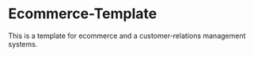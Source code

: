 # Ecommerce-Template

This is a template for ecommerce and a customer-relations management systems.
